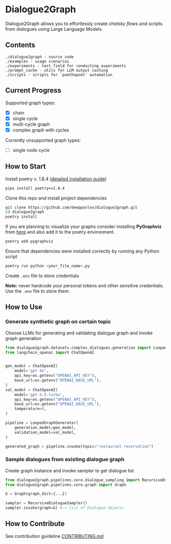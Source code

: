 # Dialogue2Graph

Dialogue2Graph allows you to effortlessly create *chatsky flows* and scripts from dialogues using Large Language Models.

## Contents

```
./dialogue2graph - source code
./examples - usage scenarios
./experiments - test field for conducting experiments
./prompt_cache - utils for LLM output caching
./scripts - scripts for `poethepoet` automation 
```

## Current Progress

Supported graph types:

- [x]  chain
- [x]  single cycle
- [x]  multi-cycle graph
- [x]  complex graph with cycles

Currently unsupported graph types:

- [ ]  single node cycle

## How to Start

Install poetry v. 1.8.4 ([detailed installation guide](https://python-poetry.org/docs/))

```bash
pipx install poetry==1.8.4
```

Clone this repo and install project dependencies

```bash
git clone https://github.com/deeppavlov/dialogue2graph.git
cd dialogue2graph
poetry install
```

If you are planning to visualize your graphs consider installing **PyGraphviz** from [here](https://pygraphviz.github.io/) and also add it to the poetry environment.

```bash
poetry add pygraphviz
```

Ensure that dependencies were installed correctly by running any Python script

```bash
poetry run python <your_file_name>.py
```

Create `.env` file to store credentials

**Note:** never hardcode your personal tokens and other sensitive credentials. Use the `.env` file to store them.

## How to Use

### Generate synthetic graph on certain topic

Choose LLMs for generating and validating dialogue graph and invoke graph generation

```python
from dialogue2graph.datasets.complex_dialogues.generation import LoopedGraphGenerator
from langchain_openai import ChatOpenAI


gen_model = ChatOpenAI(
    model='gpt-4o',
    api_key=os.getenv("OPENAI_API_KEY"),
    base_url=os.getenv("OPENAI_BASE_URL"),
)
val_model = ChatOpenAI(
    model='gpt-3.5-turbo',
    api_key=os.getenv("OPENAI_API_KEY"),
    base_url=os.getenv("OPENAI_BASE_URL"),
    temperature=0,
)

pipeline = LoopedGraphGenerator(
    generation_model=gen_model,
    validation_model=val_model,
)

generated_graph = pipeline.invoke(topic="restaurant reservation")
```

### Sample dialogues from existing dialogue graph

Create graph instance and invoke sampler to get dialogue list

```python
from dialogue2graph.pipelines.core.dialogue_sampling import RecursiveDialogueSampler
from dialogue2graph.pipelines.core.graph import Graph

G = Graph(graph_dict={...})

sampler = RecursiveDialogueSampler()
sampler.invoke(graph=G) #-> list of Dialogue objects
```

## How to Contribute

See contribution guideline [CONTRIBUTING.md](https://github.com/deeppavlov/dialogue2graph/blob/dev/CONTRIBUTING.md)
